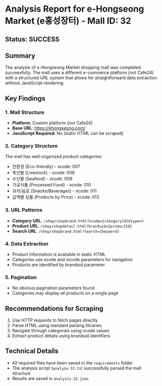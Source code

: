 # Analysis Report for e-Hongseong Market (e홍성장터) - Mall ID: 32

## Status: SUCCESS

## Summary
The analysis of e-Hongseong Market shopping mall was completed successfully. The mall uses a different e-commerce platform (not Cafe24) with a structured URL system that allows for straightforward data extraction without JavaScript rendering.

## Key Findings

### 1. Mall Structure
- **Platform**: Custom platform (not Cafe24)
- **Base URL**: https://ehongseong.com/
- **JavaScript Required**: No (static HTML can be scraped)

### 2. Category Structure
The mall has well-organized product categories:
- 친환경 (Eco-friendly) - xcode: 007
- 축산물 (Livestock) - xcode: 008
- 수산물 (Seafood) - xcode: 009
- 가공식품 (Processed Food) - xcode: 010
- 과자/음료 (Snacks/Beverages) - xcode: 011
- 금액별 상품 (Products by Price) - xcode: 013

### 3. URL Patterns
- **Category URL**: `/shop/shopbrand.html?xcode={categoryId}&type=Y`
- **Product URL**: `/shop/shopdetail.html?branduid={productId}`
- **Search URL**: `/shop/shopbrand.html?search={keyword}`

### 4. Data Extraction
- Product information is available in static HTML
- Categories use xcode and mcode parameters for navigation
- Products are identified by branduid parameter

### 5. Pagination
- No obvious pagination parameters found
- Categories may display all products on a single page

## Recommendations for Scraping
1. Use HTTP requests to fetch pages directly
2. Parse HTML using standard parsing libraries
3. Navigate through categories using xcode values
4. Extract product details using branduid identifiers

## Technical Details
- All required files have been saved in the `requirements` folder
- The analysis script (`analyze-32.ts`) successfully parsed the mall structure
- Results are saved in `analysis-32.json`